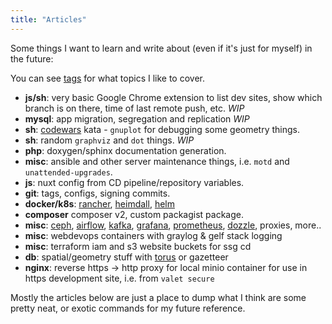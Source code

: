 ```yaml
---
title: "Articles"
---
```


Some things I want to learn and write about (even if it's just for myself) in the future:

You can see [tags](/tags) for what topics I like to cover.

* **js/sh**: very basic Google Chrome extension to list dev sites, show which branch is on there, time of last remote push, etc. *WIP*
* **mysql**: app migration, segregation and replication *WIP*
* **sh**: [codewars](https://www.codewars.com/users/alistaircol) kata - `gnuplot` for debugging some geometry things.
* **sh**: random `graphviz` and `dot` things. *WIP*
* **php**: doxygen/sphinx documentation generation.
* **misc**: ansible and other server maintenance things, i.e. `motd` and `unattended-upgrades`.
* **js**: nuxt config from CD pipeline/repository variables.
* **git**: tags, configs, signing commits.
* **docker/k8s**: [rancher](https://rancher.com), [heimdall](https://heimdall.site), [helm](https://helm.sh/)
* **composer** composer v2, custom packagist package.
* **misc**: [ceph](https://ceph.io/), [airflow](https://airflow.apache.org/), [kafka](https://kafka.apache.org/), [grafana](https://grafana.com/), [prometheus](https://prometheus.io/), [dozzle](https://dozzle.dev), proxies, more.. 
* **misc**: webdevops containers with graylog & gelf stack logging
* **misc**: terraform iam and s3 website buckets for ssg cd
* **db**: spatial/geometry stuff with [torus](https://en.wikipedia.org/wiki/Torus) or gazetteer
* **nginx**: reverse https -> http proxy for local minio container for use in https development site, i.e. from `valet secure`

Mostly the articles below are just a place to dump what I think are some pretty neat, or exotic commands for my future reference.
